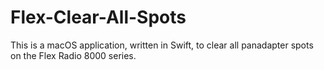 # Flex-Clear-All-Spots
This is a macOS application, written in Swift, to clear all panadapter spots on the Flex Radio 8000 series.
